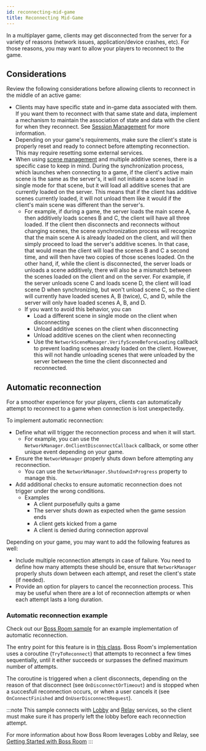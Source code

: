 ```yaml
---
id: reconnecting-mid-game
title: Reconnecting Mid-Game
---
```


In a multiplayer game, clients may get disconnected from the server for a variety of reasons (network issues, application/device crashes, etc). For those reasons, you may want to allow your players to reconnect to the game.

## Considerations

Review the following considerations before allowing clients to reconnect in the middle of an active game:

- Clients may have specific state and in-game data associated with them. If you want them to reconnect with that same state and data, implement a mechanism to maintain the association of state and data with the client for when they reconnect. See [Session Management](session-management.md) for more information.
- Depending on your game's requirements, make sure the client's state is properly reset and ready to connect before attempting reconnection. This may require resetting some external services.
- When using [scene management](../basics/scene-management.md) and multiple additive scenes, there is a specific case to keep in mind. During the synchronization process, which launches when connecting to a game, if the client's active main scene is the same as the server's, it will not initiate a scene load in single mode for that scene, but it will load all additive scenes that are currently loaded on the server. This means that if the client has additive scenes currently loaded, it will not unload them like it would if the client's main scene was different than the server's.
  - For example, if during a game, the server loads the main scene A, then additively loads scenes B and C, the client will have all three loaded. If the client then disconnects and reconnects without changing scenes, the scene synchronization process will recognize that the main scene A is already loaded on the client, and will then simply proceed to load the server's additive scenes. In that case, that would mean the client will load the scenes B and C a second time, and will then have two copies of those scenes loaded. On the other hand, if, while the client is disconnected, the server loads or unloads a scene additively, there will also be a mismatch between the scenes loaded on the client and on the server. For example, if the server unloads scene C and loads scene D, the client will load scene D when synchronizing, but won't unload scene C, so the client will currently have loaded scenes A, B (twice), C, and D, while the server will only have loaded scenes A, B, and D.
  - If you want to avoid this behavior, you can
    - Load a different scene in single mode on the client when disconnecting
    - Unload additive scenes on the client when disconnecting
    - Unload additive scenes on the client when reconnecting
    - Use the `NetworkSceneManager.VerifySceneBeforeLoading` callback to prevent loading scenes already loaded on the client. However, this will not handle unloading scenes that were unloaded by the server between the time the client disconnected and reconnected.


## Automatic reconnection

For a smoother experience for your players, clients can automatically attempt to reconnect to a game when connection is lost unexpectedly.

To implement automatic reconnection:
- Define what will trigger the reconnection process and when it will start.
  - For example, you can use the `NetworkManager.OnClientDisconnectCallback` callback, or some other unique event depending on your game.
- Ensure the `NetworkManager` properly shuts down before attempting any reconnection.
  - You can use the `NetworkManager.ShutdownInProgress` property to manage this.
- Add additional checks to ensure automatic reconnection does not trigger under the wrong conditions.
  - Examples
    - A client purposefully quits a game
    - The server shuts down as expected when the game session ends
    - A client gets kicked from a game
    - A client is denied during connection approval

Depending on your game, you may want to add the following features as well:
- Include multiple reconnection attempts in case of failure. You need to define how many attempts these should be, ensure that `NetworkManager` properly shuts down between each attempt, and reset the client's state (if needed).
- Provide an option for players to cancel the reconnection process. This may be useful when there are a lot of reconnection attempts or when each attempt lasts a long duration.

### Automatic reconnection example

Check out our [Boss Room sample](../learn/getting-started-boss-room.md) for an example implementation of automatic reconnection.

The entry point for this feature is in [this class](https://github.com/Unity-Technologies/com.unity.multiplayer.samples.coop/blob/develop/Assets/BossRoom/Scripts/Game/ConnectionManagement/ClientGameNetPortal.cs). Boss Room's implementation uses a coroutine (`TryToReconnect`) that attempts to reconnect a few times sequentially, until it either succeeds or surpasses the defined maximum number of attempts.

The coroutine is triggered when a client disconnects, depending on the reason of that disconnect (see `OnDisconnectOrTimeout`) and is stopped when a succesfull reconnection occurs, or when a user cancels it (see `OnConnectFinished` and `OnUserDisconnectRequest`). 

:::note
This sample connects with [Lobby](https://docs.unity.com/lobby/unity-lobby-service-overview.html) and [Relay](https://docs.unity.com/relay/get-started.html) services, so the client must make sure it has properly left the lobby before each reconnection attempt.

For more information about how Boss Room leverages Lobby and Relay, see [Getting Started with Boss Room](../learn/getting-started-boss-room.md#register-the-project-with-unity-gaming-services-ugs)
:::